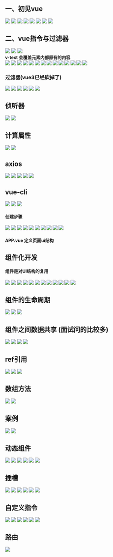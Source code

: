 ## 一、初见vue
![](./vueImg/1.jpg)
![](./vueImg/2.jpg)
![](./vueImg/3.jpg)
![](./vueImg/4.jpg)
![](./vueImg/5.jpg)
![](./vueImg/6.jpg)
![](./vueImg/7.jpg)
![](./vueImg/8.jpg)
## 二、vue指令与过滤器
![](./vueImg/9.jpg)
![](./vueImg/10.jpg)
![](./vueImg/11.jpg)<br>
<b>v-text 会覆盖元素内部原有的内容<br>
![](./vueImg/12.jpg)
![](./vueImg/13.jpg)
![](./vueImg/14.jpg)
![](./vueImg/15.jpg)
![](./vueImg/16.jpg)
![](./vueImg/17.jpg)
![](./vueImg/18.jpg)
![](./vueImg/19.jpg)
![](./vueImg/20.jpg)
![](./vueImg/21.jpg)
![](./vueImg/22.jpg)
![](./vueImg/23.jpg)
![](./vueImg/24.jpg)
![](./vueImg/25.jpg)
### 过滤器(vue3已经砍掉了)
![](./vueImg/26.jpg)
![](./vueImg/27.jpg)
![](./vueImg/28.jpg)
![](./vueImg/29.jpg)
![](./vueImg/30.jpg)
![](./vueImg/31.jpg)
## 侦听器
![](./vueImg/32.jpg)
![](./vueImg/33.jpg)
## 计算属性
![](./vueImg/34.jpg)
![](./vueImg/35.jpg)
## axios
![](./vueImg/36.jpg)
![](./vueImg/37.jpg)
![](./vueImg/38.jpg)
![](./vueImg/39.jpg)
![](./vueImg/40.jpg)
## vue-cli
![](./vueImg/41.jpg)
![](./vueImg/42.jpg)
![](./vueImg/43.jpg)
#### 创建步骤
![](./vueImg/44.jpg)
![](./vueImg/45.jpg)
![](./vueImg/46.jpg)
![](./vueImg/47.jpg)
![](./vueImg/48.jpg)
![](./vueImg/49.jpg)
![](./vueImg/51.jpg)
![](./vueImg/50.jpg)
![](./vueImg/52.jpg)
![](./vueImg/53.jpg)
#### APP.vue 定义页面ui结构
## 组件化开发
#### 组件是对UI结构的复用
![](./vueImg/54.jpg)
![](./vueImg/55.jpg)
![](./vueImg/56.jpg)
![](./vueImg/57.jpg)
![](./vueImg/58.jpg)
![](./vueImg/59.jpg)
![](./vueImg/60.jpg)
![](./vueImg/61.jpg)
![](./vueImg/62.jpg)
![](./vueImg/63.jpg)
![](./vueImg/64.jpg)
![](./vueImg/65.jpg)
## 组件的生命周期
![](./vueImg/66.jpg)
![](./vueImg/67.jpg)
![](./vueImg/68.jpg)
## 组件之间数据共享 (面试问的比较多)
![](./vueImg/69.jpg)
![](./vueImg/70.jpg)
![](./vueImg/71.jpg)
![](./vueImg/72.jpg)
## ref引用
![](./vueImg/73.jpg)
![](./vueImg/74.jpg)
![](./vueImg/75.jpg)
## 数组方法
![](./vueImg/76.jpg)
![](./vueImg/77.jpg)
## 案例
![](./vueImg/78.jpg)
![](./vueImg/79.jpg)
## 动态组件
![](./vueImg/80.jpg)
![](./vueImg/81.jpg)
![](./vueImg/82.jpg)
![](./vueImg/83.jpg)
![](./vueImg/84.jpg)
![](./vueImg/85.jpg)
## 插槽
![](./vueImg/86.jpg)
![](./vueImg/87.jpg)
![](./vueImg/88.jpg)
![](./vueImg/89.jpg)
![](./vueImg/90.jpg)
![](./vueImg/91.jpg)
## 自定义指令
![](./vueImg/92.jpg)
![](./vueImg/93.jpg)
![](./vueImg/94.jpg)
![](./vueImg/95.jpg)
![](./vueImg/96.jpg)
![](./vueImg/97.jpg)
## 路由
![](./vueImg/98.jpg)